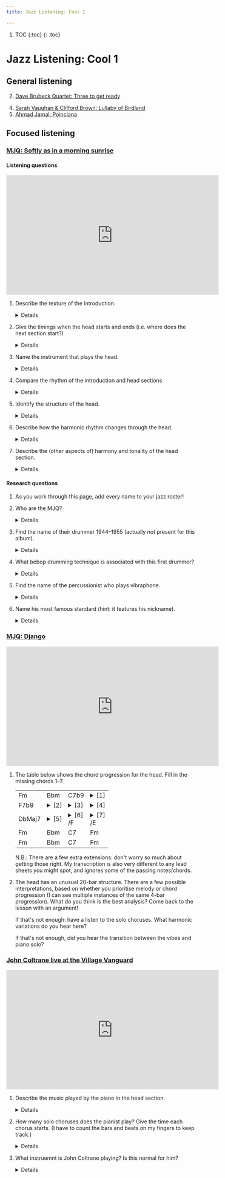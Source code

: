 ```yaml
---
title: Jazz Listening: Cool 1

---
```

<!--
<style>
	details { display: inline }
</style>
-->

1. TOC
{:toc}
{: .toc}

# Jazz Listening: Cool 1

## General listening

<!-- 1. [Lee Konitz & Jimmy Guiffre: Someone to watch over me](https://www.youtube.com/watch?v=ul-5qsJlocI) -->
2. [Dave Brubeck Quartet: Three to get ready](https://www.youtube.com/watch?v=M7FpW4dXznA)
<!--3. [Gerry Mulligan Quartet: Bernie's tune](https://www.youtube.com/watch?v=bheZvff6qOc)-->
4. [Sarah Vaughan & Clifford Brown: Lullaby of Birdland](https://www.youtube.com/watch?v=tTsV56J16iU)
5. [Ahmad Jamal: Poinciana](https://www.youtube.com/watch?v=Z0e2G32f3IU&list=PLTYibwdxbb3UnzzITkjtsKcvNAIg_JO2b&index=4)

## Focused listening


### [MJQ: Softly as in a morning sunrise](https://www.youtube.com/watch?v=Q97dhFfAegw)

#### Listening questions

<iframe width="560" height="315" src="https://www.youtube.com/embed/Q97dhFfAegw" title="YouTube video player" frameborder="0" allow="accelerometer; autoplay; clipboard-write; encrypted-media; gyroscope; picture-in-picture" allowfullscreen></iframe>

1. Describe the texture of the introduction.

	<details>Polyphonic/contrapuntal</details>
	
2. Give the timings when the head starts and ends (i.e. where does the next section start?)

	<details>0:13, 1:07</details>
	
2. Name the instrument that plays the head.

	<details>Vibraphone</details>
		
3. Compare the rhythm of the introduction and head sections

	<details>The introduction uses straight quavers and the head uses swung quavers.</details>
	
4. Identify the structure of the head.

	<details>AABA. 32-bar song form.</details>
	
6. Describe how the harmonic rhythm changes through the head.

	<details>
	<ul>
		<li><b>A sections</b>:Faster harmonic rhythm. Either one or two changes per bar.</li>
		<li><b>B section</b>: Slower harmonic rhythm. Generally one chord change every two bars.</li>
	</ul>
	</details>

5. Describe the (other aspects of) harmony and tonality of the head section.

	<details>
	<ul>
		<li>The A sections mainly focus on the tonic chord. The chord progression in the A sections is very repetitive, arriving at Chord V and then descending back down to i each time.</li>
		<li>The head is in a minor key.</li>
		<li>The B section starts in the relative major key. However this quickly modulates back to the tonic minor.</li>
	</ul>
	</details>

	
	
#### Research questions

1. As you work through this page, add every name to your jazz roster!
	
2. Who are the MJQ?

	<details>Modern Jazz Quartet</details>
	
3. Find the name of their drummer 1944–1955 (actually not present for this album).

	<details>Kenny Clarke</details>
	
4. What bebop drumming technique is associated with this first drummer?

	<details>"(Dropping) bombs"</details>

2. Find the name of the percussionist who plays vibraphone.

	<details>Milt Jackson</details>
	
3. Name his most famous standard (hint: it features his nickname).

	<details>Bags' Groove</details>


### [MJQ: Django](https://www.youtube.com/watch?v=wXnkD7_5vqM)

<iframe width="560" height="315" src="https://www.youtube.com/embed/wXnkD7_5vqM " title="YouTube video player" frameborder="0" allow="accelerometer; autoplay; clipboard-write; encrypted-media; gyroscope; picture-in-picture" allowfullscreen></iframe>

1. The table below shows the chord progression for the head. Fill in the missing chords 1–7. 


	<table>
	<tr>
		<td>Fm</td>
		<td>Bbm</td>
		<td>C7b9</td>
		<td><details><summary>[1]</summary>Fm</details></td>
	</tr>
		
	<tr>
		<td>F7b9</td>
		<td><details><summary>[2]</summary>Bbm</details></td>
		<td><details><summary>[3]</summary>Eb7b9</details></td>
		<td><details><summary>[4]</summary>Ab</details></td>
	</tr>
		
	<tr>
		<td>DbMaj7</td>
		<td><details><summary>[5]</summary>Gm7b5</details></td>
		<td><details><summary>[6]</summary>G7</details>/F</td>
		<td><details><summary>[7]</summary>C</details>/E</td>
	</tr>
	
	<tr>
		<td>Fm</td>
		<td>Bbm</td>
		<td>C7</td>
		<td>Fm</td>
	</tr>
	
	<tr>
		<td>Fm</td>
		<td>Bbm</td>
		<td>C7</td>
		<td>Fm</td>
	</tr>
	</table>
	
	N.B.: There are a few extra extensions: don't worry so much about getting those right. My transcription is also very different to any lead sheets you might spot, and ignores some of the passing notes/chords.


2. The head has an unusual 20-bar structure. There are a few possible interpretations, based on whether you prioritise melody or chord progression (I can see multiple instances of the same 4-bar progression). What do you think is the best analysis? Come back to the lesson with an argument! 


	If that's not enough: have a listen to the solo choruses. What harmonic variations do you hear here?

	If that's not enough, did you hear the transition between the vibes and piano solo?


	
### [John Coltrane live at the Village Vanguard](https://www.youtube.com/watch?v=e57F_Rm3xI4)


<iframe width="560" height="315" src="https://www.youtube.com/embed/e57F_Rm3xI4" title="YouTube video player" frameborder="0" allow="accelerometer; autoplay; clipboard-write; encrypted-media; gyroscope; picture-in-picture" allowfullscreen></iframe>


1. Describe the music played by the piano in the head section.
	
	<details>
		<ul>
			<li><b>A sections</b>: Played in unison</li>
			<li>Starts of phrases are sometimes displaced and syncopated.</li>
			<li>Block chords in the 7th and 8th bars, then 15th and 16th bars.</li>
			<li><b>A1 section</b>: Played 2 octaves apart.</li>
			<li><b>A2/A3 sections</b>: Played 1 octave apart (RH one octave lower than A1).</li>
			<li><b>B section</b>: Melody in RH, block chords/comping in LH.</li>
			<li>Starts with written/composed melody, but has lots of ornamentation and improvisation</li>
			<li><b>A3 section</b>: Every phrase starts on beat 1; less syncopation.
		</ul>
	</details>
		
	
1. How many solo choruses does the pianist play? Give the time each chorus starts. (I have to count the bars and beats on my fingers to keep track.)

	<details>4 choruses in total. Each is about 38 seconds long.
	
	<ol>
		<li>0:39</li>
		<li>1:17</li>
		<li>1:55</li>
		<li>2:32. This starts with four bars of dominant pedals at the start of the first two A sections.</li>
		<li>Coltrane starts at 3:10</li>
	</ol>
	
	</details>
	
1. What instruemnt is John Coltrane playing? Is this normal for him?

	<details>Soprano sax here. He usually plays tenor.</details>
